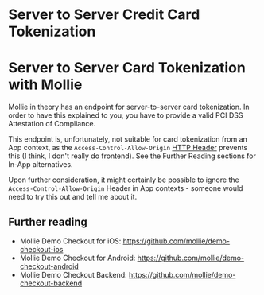 # Server to Server Credit Card Tokenization


# Server to Server Card Tokenization with Mollie
Mollie in theory has an endpoint for server-to-server card tokenization. In order to have this explained to you, you have to provide a valid PCI DSS Attestation of Compliance. 

This endpoint is, unfortunately, not suitable for card tokenization from an App context, as the `Access-Control-Allow-Origin` [HTTP Header](/technology-fundamentals-http/) prevents this (I think, I don't really do frontend). See the Further Reading sections for In-App alternatives.

Upon further consideration, it might certainly be possible to ignore the `Access-Control-Allow-Origin` Header in App contexts - someone would need to try this out and tell me about it.

## Further reading
* Mollie Demo Checkout for iOS: https://github.com/mollie/demo-checkout-ios
* Mollie Demo Checkout for Android: https://github.com/mollie/demo-checkout-android
* Mollie Demo Checkout Backend: https://github.com/mollie/demo-checkout-backend
